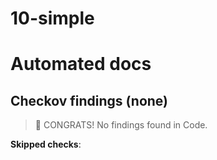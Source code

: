 # 10-simple

# Automated docs

<!-- BEGIN_TOC -->

<!-- END_TOC -->

<!-- BEGIN_TF_DOCS -->

<!-- END_TF_DOCS -->

<!-- BEGIN_CHECKOV -->
## Checkov findings (none)
> 🎉 CONGRATS! No findings found in Code.

**Skipped checks**:
<!-- END_CHECKOV -->

<!-- BEGIN_PIKE_DOCS -->

<!-- END_PIKE_DOCS -->
